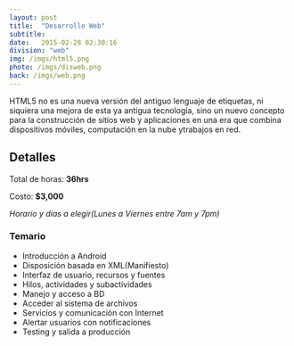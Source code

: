 ```yaml
---
layout: post
title:  "Desarrollo Web"
subtitle:
date:   2015-02-28 02:30:16
division: "web"
img: /imgs/html5.png
photo: /imgs/disweb.png
back: /imgs/web.png
---
```

HTML5 no es una nueva versión del antiguo lenguaje de etiquetas, ni siquiera una mejora de esta ya antigua tecnología, sino
un nuevo concepto para la construcción de sitios web y aplicaciones en una era que combina dispositivos móviles,
computación en la nube ytrabajos en red.


## Detalles
Total de horas: **36hrs**

Costo: **$3,000**

*Horario y días a elegir(Lunes a Viernes entre 7am y 7pm)*

### Temario
- Introducción a Android
- Disposición basada en XML(Manifiesto)
- Interfaz de usuario, recursos y fuentes
- Hilos, actividades y subactividades
- Manejo y acceso a BD
- Acceder al sistema de archivos
- Servicios y comunicación con Internet
- Alertar usuarios con notificaciones
- Testing y salida a producción